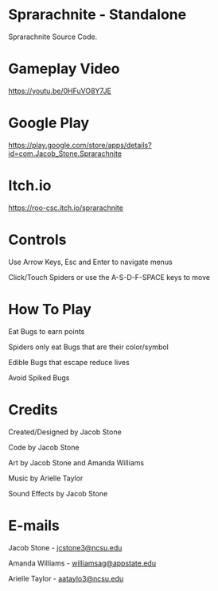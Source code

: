 # Sprarachnite - Standalone

Sprarachnite Source Code.

# Gameplay Video

https://youtu.be/0HFuVO8Y7JE

# Google Play

https://play.google.com/store/apps/details?id=com.Jacob_Stone.Sprarachnite

# Itch.io

https://roo-csc.itch.io/sprarachnite

# Controls

Use Arrow Keys, Esc and Enter to navigate menus

Click/Touch Spiders or use the A-S-D-F-SPACE keys to move

# How To Play

Eat Bugs to earn points

Spiders only eat Bugs that are their color/symbol

Edible Bugs that escape reduce lives

Avoid Spiked Bugs

# Credits

Created/Designed by Jacob Stone

Code by Jacob Stone

Art by Jacob Stone and Amanda Williams

Music by Arielle Taylor

Sound Effects by Jacob Stone

# E-mails

Jacob Stone - jcstone3@ncsu.edu

Amanda Williams - williamsag@appstate.edu

Arielle Taylor - aataylo3@ncsu.edu
